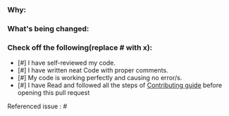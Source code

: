 <!--
Thank you for contributing to this project! You must fill out the information below before we can review this pull request. By explaining why you're making a change (or linking to a pull request) and what changes you've made, we can triage your pull request to the best possible team for review.

See our [Contributing.md](/main/CONTRIBUTING.md) for information how to contribute.

Thanks again!
-->

### Why:

<!--Briefly describe why are you opening this pull request -->

### What's being changed:

<!-- Share artifacts of the changes, be they code snippets, GIFs or screenshots; whatever shares the most context. If you made changes to the `content` directory, a table will populate in a comment below with the staging and live article links -->

### Check off the following(replace # with x):

- [#] I have self-reviewed my code.
- [#] I have written neat Code with proper comments.
- [#] My code is working perfectly and causing no error/s.
- [#] I have Read and followed all the steps of [Contributing guide](https://github.com/Bhuvnesh875/S.D.E./blob/main/Contributing.md) before opening this pull request

Referenced issue : #

<!--
- If there's an existing issue for your change, please link to it.
- If there's _not_ an existing issue, please open one first to make it more likely that this update will be accepted. -->
